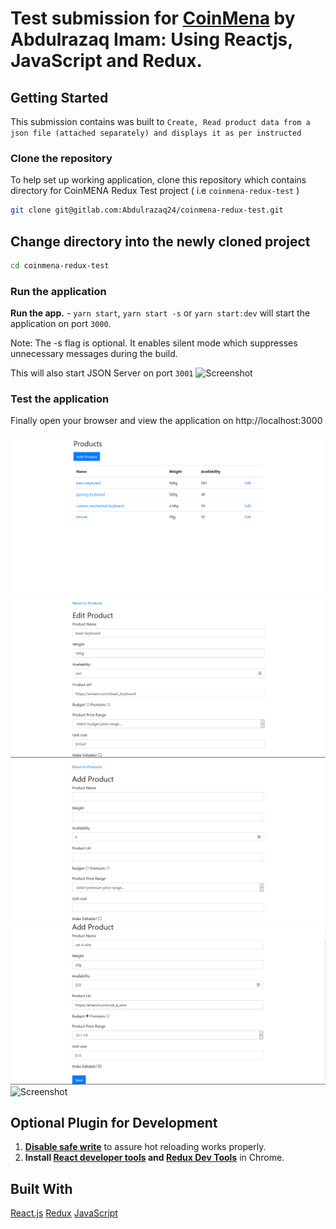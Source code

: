 # Test submission for [CoinMena](https://www.coinmena.com/en/) by Abdulrazaq Imam: Using Reactjs, JavaScript and Redux.

## Getting Started
This submission contains was built to `Create, Read product data from a json file (attached separately) and displays it as per instructed` 

### Clone the repository
To help set up working application, clone this repository which contains directory for CoinMENA Redux Test project ( i.e `coinmena-redux-test` )

```bash
git clone git@gitlab.com:Abdulrazaq24/coinmena-redux-test.git
```

## Change directory into the newly cloned project
```bash
cd coinmena-redux-test
```

### Run the application
**Run the app.** - `yarn start`, `yarn start -s` or `yarn start:dev` will start the application on port `3000`.

Note: The -s flag is optional. It enables silent mode which suppresses unnecessary messages during the build.

This will also start JSON Server on port `3001`
![Screenshot](./demo/sc-jsonserver?raw=true "Screenshot")

### Test the application
Finally open your browser and view the application on http://localhost:3000

![Screenshot](./demo/sc-landing.png?raw=true "Screenshot")
![Screenshot](./demo/sc-editpage.png?raw=true "Screenshot")
![Screenshot](./demo/sc-addproduct.png?raw=true "Screenshot")
![Screenshot](./demo/sc-inputdata.png?raw=true "Screenshot")
![Screenshot](./demo/sc-saveddata?raw=true "Screenshot")

## Optional Plugin for Development
1. **[Disable safe write](http://webpack.github.io/docs/webpack-dev-server.html#working-with-editors-ides-supporting-safe-write)** to assure hot reloading works properly.
2. **Install [React developer tools](https://chrome.google.com/webstore/detail/react-developer-tools/fmkadmapgofadopljbjfkapdkoienihi?hl=en) and [Redux Dev Tools](https://chrome.google.com/webstore/detail/redux-devtools/lmhkpmbekcpmknklioeibfkpmmfibljd?hl=en)** in Chrome.


## Built With
[React.js](https://reactjs.org/)
[Redux](https://redux.js.org/) 
[JavaScript](https://javascript.com/)